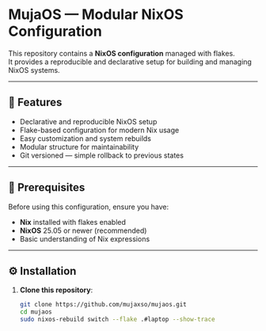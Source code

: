 # MujaOS — Modular NixOS Configuration

This repository contains a **NixOS configuration** managed with flakes.  
It provides a reproducible and declarative setup for building and managing NixOS systems.

---

## 🚀 Features

- Declarative and reproducible NixOS setup  
- Flake-based configuration for modern Nix usage  
- Easy customization and system rebuilds  
- Modular structure for maintainability  
- Git versioned — simple rollback to previous states

---

## 🧩 Prerequisites

Before using this configuration, ensure you have:

- **Nix** installed with flakes enabled  
- **NixOS** 25.05 or newer (recommended)  
- Basic understanding of Nix expressions

---

## ⚙️ Installation

1. **Clone this repository**:

   ```bash
   git clone https://github.com/mujaxso/mujaos.git
   cd mujaos
   sudo nixos-rebuild switch --flake .#laptop --show-trace
